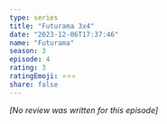 ```yaml
---
type: series
title: "Futurama 3x4"
date: "2023-12-06T17:37:46"
name: "Futurama"
season: 3
episode: 4
rating: 3
ratingEmoji: ⭐️⭐️⭐️
share: false
---
```


_[No review was written for this episode]_
